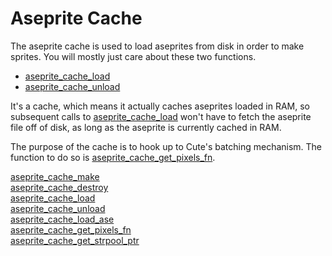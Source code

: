# Aseprite Cache

The aseprite cache is used to load aseprites from disk in order to make sprites. You will mostly just care about these two functions.

* [aseprite_cache_load](https://github.com/RandyGaul/cute_framework/blob/master/doc/graphics/aseprite_cache/aseprite_cache_load.md)
* [aseprite_cache_unload](https://github.com/RandyGaul/cute_framework/blob/master/doc/graphics/aseprite_cache/aseprite_cache_unload.md)

It's a cache, which means it actually caches aseprites loaded in RAM, so subsequent calls to [aseprite_cache_load](https://github.com/RandyGaul/cute_framework/blob/master/doc/graphics/aseprite_cache/aseprite_cache_load.md) won't have to fetch the aseprite file off of disk, as long as the aseprite is currently cached in RAM.

The purpose of the cache is to hook up to Cute's batching mechanism. The function to do so is [aseprite_cache_get_pixels_fn](https://github.com/RandyGaul/cute_framework/blob/master/doc/graphics/aseprite_cache/aseprite_cache_get_pixels_fn.md).

[aseprite_cache_make](https://github.com/RandyGaul/cute_framework/blob/master/doc/graphics/aseprite_cache/aseprite_cache_make.md)  
[aseprite_cache_destroy](https://github.com/RandyGaul/cute_framework/blob/master/doc/graphics/aseprite_cache/aseprite_cache_destroy.md)  
[aseprite_cache_load](https://github.com/RandyGaul/cute_framework/blob/master/doc/graphics/aseprite_cache/aseprite_cache_load.md)  
[aseprite_cache_unload](https://github.com/RandyGaul/cute_framework/blob/master/doc/graphics/aseprite_cache/aseprite_cache_unload.md)  
[aseprite_cache_load_ase](https://github.com/RandyGaul/cute_framework/blob/master/doc/graphics/aseprite_cache/aseprite_cache_load_ase.md)  
[aseprite_cache_get_pixels_fn](https://github.com/RandyGaul/cute_framework/blob/master/doc/graphics/aseprite_cache/aseprite_cache_get_pixels_fn.md)  
[aseprite_cache_get_strpool_ptr](https://github.com/RandyGaul/cute_framework/blob/master/doc/graphics/aseprite_cache/aseprite_cache_get_strpool_ptr.md)  
